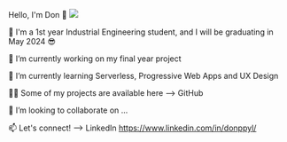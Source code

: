 Hello, I'm Don 👋                                                                                         ![](https://komarev.com/ghpvc/?username=donppyl)

🏫 I'm a 1st year Industrial Engineering student, and I will be graduating in May 2024 😎

🔭 I’m currently working on my final year project

🌱 I’m currently learning Serverless, Progressive Web Apps and UX Design

👨‍💻 Some of my projects are available here --> GitHub

👯 I’m looking to collaborate on ...

📫 Let's connect! --> LinkedIn https://www.linkedin.com/in/donppyl/


